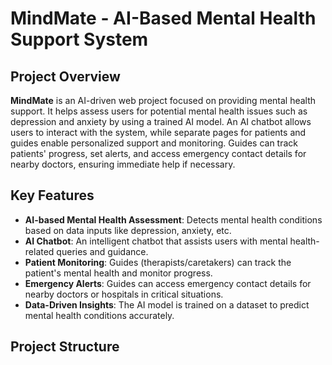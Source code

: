 # MindMate - AI-Based Mental Health Support System

## Project Overview

**MindMate** is an AI-driven web project focused on providing mental health support. It helps assess users for potential mental health issues such as depression and anxiety by using a trained AI model. An AI chatbot allows users to interact with the system, while separate pages for patients and guides enable personalized support and monitoring. Guides can track patients' progress, set alerts, and access emergency contact details for nearby doctors, ensuring immediate help if necessary.

## Key Features

- **AI-based Mental Health Assessment**: Detects mental health conditions based on data inputs like depression, anxiety, etc.
- **AI Chatbot**: An intelligent chatbot that assists users with mental health-related queries and guidance.
- **Patient Monitoring**: Guides (therapists/caretakers) can track the patient's mental health and monitor progress.
- **Emergency Alerts**: Guides can access emergency contact details for nearby doctors or hospitals in critical situations.
- **Data-Driven Insights**: The AI model is trained on a dataset to predict mental health conditions accurately.

## Project Structure

